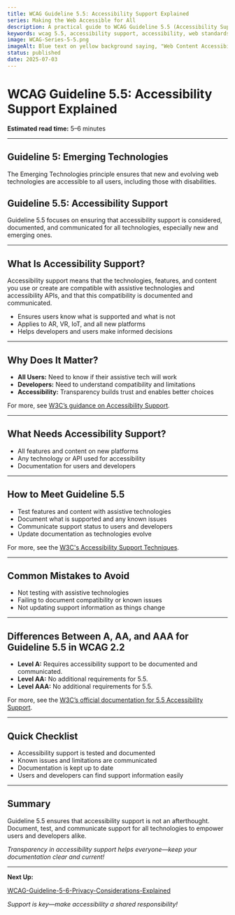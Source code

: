 ```yaml
---
title: WCAG Guideline 5.5: Accessibility Support Explained
series: Making the Web Accessible for All
description: A practical guide to WCAG Guideline 5.5 (Accessibility Support)—what it means, why it matters, and how to ensure accessibility support is documented and considered for new and emerging technologies.
keywords: wcag 5.5, accessibility support, accessibility, web standards, user experience, emerging technologies
image: WCAG-Series-5-5.png
imageAlt: Blue text on yellow background saying, "Web Content Accessibiilty Guiedlines (WCAG) 5.5 Explained, Accessibility Support"
status: published
date: 2025-07-03
---
```


# **WCAG Guideline 5.5: Accessibility Support Explained**

**Estimated read time:** 5–6 minutes

---

## **Guideline 5: Emerging Technologies**

The Emerging Technologies principle ensures that new and evolving web technologies are accessible to all users, including those with disabilities.

## **Guideline 5.5: Accessibility Support**

Guideline 5.5 focuses on ensuring that accessibility support is considered, documented, and communicated for all technologies, especially new and emerging ones.

---

## **What Is Accessibility Support?**

<!-- [Illustration: Support document or checklist with accessibility icons] -->

Accessibility support means that the technologies, features, and content you use or create are compatible with assistive technologies and accessibility APIs, and that this compatibility is documented and communicated.

- Ensures users know what is supported and what is not
- Applies to AR, VR, IoT, and all new platforms
- Helps developers and users make informed decisions

---

## **Why Does It Matter?**

<!-- [Infographic: Support icon, compatibility chart, and user with assistive tech] -->

- **All Users:** Need to know if their assistive tech will work
- **Developers:** Need to understand compatibility and limitations
- **Accessibility:** Transparency builds trust and enables better choices

For more, see [W3C’s guidance on Accessibility Support](https://www.w3.org/WAI/standards-guidelines/wcag/new-in-22/).

---

## **What Needs Accessibility Support?**

<!-- [Grid: AR/VR features, IoT devices, and web technologies with support notes] -->

- All features and content on new platforms
- Any technology or API used for accessibility
- Documentation for users and developers

---

## **How to Meet Guideline 5.5**

<!-- [Side-by-side: Good example (clear support documentation) vs. Bad example (no info on compatibility)] -->

- Test features and content with assistive technologies
- Document what is supported and any known issues
- Communicate support status to users and developers
- Update documentation as technologies evolve

For more, see the [W3C's Accessibility Support Techniques](https://www.w3.org/WAI/standards-guidelines/wcag/new-in-22/).

---

## **Common Mistakes to Avoid**

<!-- [Do/Don't graphic: Left side with clear support info, right side with missing or outdated info] -->

- Not testing with assistive technologies
- Failing to document compatibility or known issues
- Not updating support information as things change

---

## **Differences Between A, AA, and AAA for Guideline 5.5 in WCAG 2.2**

<!-- [Infographic: Three columns labeled A, AA, AAA with example requirements for each] -->

- **Level A:** Requires accessibility support to be documented and communicated.
- **Level AA:** No additional requirements for 5.5.
- **Level AAA:** No additional requirements for 5.5.

For more, see the [W3C’s official documentation for 5.5 Accessibility Support](https://www.w3.org/WAI/standards-guidelines/wcag/new-in-22/).

---

## **Quick Checklist**

<!-- [Checklist graphic: Icons for support, documentation, and user] -->

- Accessibility support is tested and documented
- Known issues and limitations are communicated
- Documentation is kept up to date
- Users and developers can find support information easily

---

## **Summary**

<!-- [Illustration: User reviewing accessibility support documentation] -->

Guideline 5.5 ensures that accessibility support is not an afterthought. Document, test, and communicate support for all technologies to empower users and developers alike.

*Transparency in accessibility support helps everyone—keep your documentation clear and current!*

---

**Next Up:**

[WCAG-Guideline-5-6-Privacy-Considerations-Explained](WCAG-Guideline-5-6-Privacy-Considerations-Explained)

*Support is key—make accessibility a shared responsibility!*
